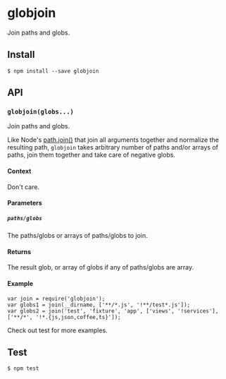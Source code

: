 # globjoin

Join paths and globs.

## Install
```
$ npm install --save globjoin
```

## API

### `globjoin(globs...)`
Join paths and globs.

Like Node's [path.join()](https://nodejs.org/api/path.html#path_path_join_path1_path2) that join all arguments together and normalize the resulting path, `globjoin` takes arbitrary number of paths and/or arrays of paths, join them together and take care of negative globs.
#### Context
Don't care.
#### Parameters
##### `paths/globs`
The paths/globs or arrays of paths/globs to join.
#### Returns
The result glob, or array of globs if any of paths/globs are array.
#### Example
```
var join = require('globjoin');
var globs1 = join(__dirname, ['**/*.js', '!**/test*.js']);
var globs2 = join('test', 'fixture', 'app', ['views', '!services'], ['**/*', '!*.{js,json,coffee,ts}']);
```

Check out test for more examples.

## Test
```
$ npm test
```